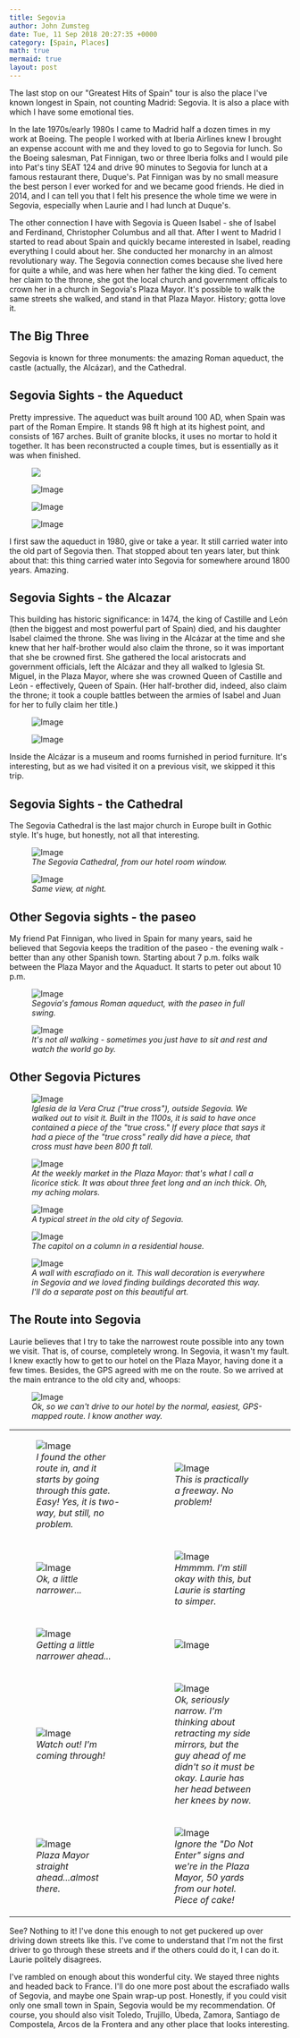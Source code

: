 ```yaml
---
title: Segovia
author: John Zumsteg
date: Tue, 11 Sep 2018 20:27:35 +0000
category: [Spain, Places]
math: true
mermaid: true
layout: post
---
```

The last stop on our "Greatest Hits of Spain" tour is also the place I've known longest in Spain, not counting Madrid: Segovia. It is also a place with which I have some emotional ties.

In the late 1970s/early 1980s I came to Madrid half a dozen times in my work at Boeing. The people I worked with at Iberia Airlines knew I brought an expense account with me and they loved to go to Segovia for lunch. So the Boeing salesman, Pat Finnigan, two or three Iberia folks and I would pile into Pat's tiny SEAT 124 and drive 90 minutes to Segovia for lunch at a famous restaurant there, Duque's. Pat Finnigan was by no small measure the best person I ever worked for and we became good friends. He died in 2014, and I can tell you that I felt his presence the whole time we were in Segovia, especially when Laurie and I had lunch at Duque's.

The other connection I have with Segovia is Queen Isabel - she of Isabel and Ferdinand, Christopher Columbus and all that. After I went to Madrid I started to read about Spain and quickly became interested in Isabel, reading everything I could about her. She conducted her monarchy in an almost revolutionary way. The Segovia connection comes because she lived here for quite a while, and was here when her father the king died. To cement her claim to the throne, she got the local church and government officals to crown her in a church in Segovia's Plaza Mayor. It's possible to walk the same streets she walked, and stand in that Plaza Mayor. History; gotta love it.
<h2>The Big Three</h2>
Segovia is known for three monuments: the amazing Roman aqueduct, the castle (actually, the Alcázar), and the Cathedral.
<h2>Segovia Sights - the Aqueduct</h2>  

Pretty impressive. The aqueduct was built around 100 AD, when Spain was part of the Roman Empire. It stands 98 ft high at its highest point, and consists of 167 arches. Built of granite blocks, it uses no mortar to hold it together. It has been reconstructed a couple times, but is essentially as it was when finished.

<figure class = "landscape">
	<img src = "{{ "/assets/images/2018/09/DSC07767.jpg" | prepend: site.baseurl | prepend: site.url }}"/>
	<figcaption></figcaption>
</figure>

<figure class = "portrait">
	<img src="{{"/assets/images/2018/09/DSC07787.jpg" | prepend: site.baseurl | prepend: site.url }}" alt="Image" />
	<figcaption></figcaption>
</figure>

 <figure class = "landscape">
	<img src="{{ "/assets/images/2018/09/DSC07794.jpg" | prepend: site.baseurl | prepend: site.url }}" alt="Image" />
	<figcaption></figcaption>
</figure>

 <figure class = "landscape">
	<img src="{{ "/assets/images/2018/09/DSC07799.jpg" | prepend: site.baseurl | prepend: site.url }}" alt="Image" />
	<figcaption></figcaption>
</figure>

I first saw the aqueduct in 1980, give or take a year. It still carried water into the old part of Segovia then. That stopped about ten years later, but think about that: this thing carried water into Segovia for somewhere around 1800 years. Amazing.
<h2>Segovia Sights - the Alcazar</h2>
This building has historic significance: in 1474, the king of Castille and León (then the biggest and most powerful part of Spain) died, and his daughter Isabel claimed the throne. She was living in the Alcázar at the time and she knew that her half-brother would also claim the throne, so it was important that she be crowned first. She gathered the local aristocrats and government officials, left the Alcázar and they all walked to Iglesia St. Miguel, in the Plaza Mayor, where she was crowned Queen of Castille and León - effectively, Queen of Spain. (Her half-brother did, indeed, also claim the throne; it took a couple battles between the armies of Isabel and Juan for her to fully claim her title.)

<figure class = "portrait">
	<img src="{{"/assets/images/2018/09/DSC05514.jpg" | prepend: site.baseurl | prepend: site.url }}" alt="Image" />
	<figcaption></figcaption>
</figure>

<figure class = "landscape">
	<img src="{{"/assets/images/2018/09/DSC05516-1.jpg" | prepend: site.baseurl | prepend: site.url }}" alt="Image" />
	<figcaption></figcaption>
</figure>


Inside the Alcázar is a museum and rooms furnished in period furniture. It's interesting, but as we had visited it on a previous visit, we skipped it this trip.
<h2>Segovia Sights - the Cathedral</h2>
The Segovia Cathedral is the last major church in Europe built in Gothic style. It's huge, but honestly, not all that interesting.

<figure class = "landscape">
	<img src="{{"/assets/images/2018/09/DSC05469.jpg" | prepend: site.baseurl | prepend: site.url }}" alt="Image" />
	<figcaption><em>The Segovia Cathedral, from our hotel room window.</em></figcaption>
</figure>



<figure class = "landscape">
	<img src="{{"/assets/images/2018/09/DSC06760.jpg" | prepend: site.baseurl | prepend: site.url }}" alt="Image" />
	<figcaption><em>Same view, at night.</em></figcaption>
</figure>


<h2>Other Segovia sights - the paseo</h2>
My friend Pat Finnigan, who lived in Spain for many years, said he believed that Segovia keeps the tradition of the paseo - the evening walk - better than any other Spanish town. Starting about 7 p.m. folks walk between the Plaza Mayor and the Aquaduct. It starts to peter out about 10 p.m.

<figure class = "portrait">
	<img src="{{"/assets/images/2018/09/DSC05458.jpg" | prepend: site.baseurl | prepend: site.url }}" alt="Image" />
	<figcaption><em>Segovia's famous Roman aqueduct, with the paseo in full swing.</em></figcaption>
</figure>



<figure class = "landscape">
	<img src="{{"/assets/images/2018/09/DSC05466.jpg" | prepend: site.baseurl | prepend: site.url }}" alt="Image" />
	<figcaption><em>It's not all walking - sometimes you just have to sit and rest and watch the world go by.</em></figcaption>
</figure>


<h2>Other Segovia Pictures</h2>
<figure class = "landscape">
	<img src="{{"/assets/images/2018/09/DSC05515.jpg" | prepend: site.baseurl | prepend: site.url }}" alt="Image" />
	<figcaption><em>Iglesia de la Vera Cruz ("true cross"), outside Segovia. We walked out to visit it. Built in the 1100s, it is said to have once contained a piece of the "true cross." If every place that says it had a piece of the "true cross" really did have a piece, that cross must have been 800 ft tall.</em></figcaption>
</figure>



<figure class = "portrait">
	<img src="{{"/assets/images/2018/09/DSC06806.jpg" | prepend: site.baseurl | prepend: site.url }}" alt="Image" />
	<figcaption><em>At the weekly market in the Plaza Mayor: that's what I call a licorice stick. It was about three feet long and an inch thick. Oh, my aching molars.</em></figcaption>
</figure>



<figure class = "portrait">
	<img src="{{"/assets/images/2018/09/DSC06844.jpg" | prepend: site.baseurl | prepend: site.url }}" alt="Image" />
	<figcaption><em>A typical street in the old city of Segovia.</em></figcaption>
</figure>



<figure class = "landscape">
	<img src="{{"/assets/images/2018/09/DSC06851.jpg" | prepend: site.baseurl | prepend: site.url }}" alt="Image" />
	<figcaption><em>The capitol on a column in a residential house.</em></figcaption>
</figure>



<figure class = "landscape">
	<img src="{{"/assets/images/2018/09/DSC06863.jpg" | prepend: site.baseurl | prepend: site.url }}" alt="Image" />
	<figcaption><em>A wall with escrafiado on it. This wall decoration is everywhere in Segovia and we loved finding buildings decorated this way. I'll do a separate post on this beautiful art.</em></figcaption>
</figure>


<h2>The Route into Segovia</h2>
Laurie believes that I try to take the narrowest route possible into any town we visit. That is, of course, completely wrong. In Segovia, it wasn't my fault. I knew exactly how to get to our hotel on the Plaza Mayor, having done it a few times. Besides, the GPS agreed with me on the route. So we arrived at the main entrance to the old city and, whoops:

<figure class = "portrait">
	<img src="{{"/assets/images/2018/09/DSC05463.jpg" | prepend: site.baseurl | prepend: site.url }}" alt="Image" />
	<figcaption><em>Ok, so we can't drive to our hotel by the normal, easiest, GPS-mapped route. I know another way.</em></figcaption>
</figure>


<table>
<tbody>
<tr>
<td>

<figure class = "portrait-two-column-table">
	<img src="{{"/assets/images/2018/09/DSC05542.jpg" | prepend: site.baseurl | prepend: site.url }}" alt="Image" />
	<figcaption><em>I found the other route in, and it starts by going through this gate. Easy! Yes, it is two-way, but still, no problem.</em></figcaption>
</figure>

</td>
<td>

<figure class = "portrait-two-column-table">
	<img src="{{"/assets/images/2018/09/DSC05545.jpg" | prepend: site.baseurl | prepend: site.url }}" alt="Image" />
	<figcaption><em>This is practically a freeway. No problem!</em></figcaption>
</figure>

</td>
<td></td>
</tr>
<tr>
<td>

<figure class = "portrait-two-column-table">
	<img src="{{"/assets/images/2018/09/DSC05549.jpg" | prepend: site.baseurl | prepend: site.url }}" alt="Image" />
	<figcaption><em>Ok, a little narrower...</em></figcaption>
</figure>

</td>
<td>

<figure class = "portrait-two-column-table">
	<img src="{{"/assets/images/2018/09/DSC05551.jpg" | prepend: site.baseurl | prepend: site.url }}" alt="Image" />
	<figcaption><em>Hmmmm. I'm still okay with this, but Laurie is starting to simper.</em></figcaption>
</figure>

</td>
</tr>
<tr>
<td>

<figure class = "portrait-two-column-table">
	<img src="{{"/assets/images/2018/09/DSC05554.jpg" | prepend: site.baseurl | prepend: site.url }}" alt="Image" />
	<figcaption><em>Getting a little narrower ahead...</em></figcaption>
</figure>

</td>
<td><figure class = "portrait-two-column-table">
	<img src="{{"/assets/images/2018/09/DSC05555.jpg" | prepend: site.baseurl | prepend: site.url }}" alt="Image" />
	<figcaption></figcaption>
</figure>

</td>
</tr>
<tr>
<td>

<figure class = "portrait-two-column-table">
	<img src="{{"/assets/images/2018/09/DSC05556.jpg" | prepend: site.baseurl | prepend: site.url }}" alt="Image" />
	<figcaption><em>Watch out! I'm coming through!</em></figcaption>
</figure>

</td>
<td>

<figure class = "portrait-two-column-table">
	<img src="{{"/assets/images/2018/09/DSC05560.jpg" | prepend: site.baseurl | prepend: site.url }}" alt="Image" />
	<figcaption><em>Ok, seriously narrow. I'm thinking about retracting my side mirrors, but the guy ahead of me didn't so it must be okay. Laurie has her head between her knees by now.</em></figcaption>
</figure>

</td>
</tr>
<tr>
<td>

<figure class = "portrait-two-column-table">
	<img src="{{"/assets/images/2018/09/DSC05563.jpg" | prepend: site.baseurl | prepend: site.url }}" alt="Image" />
	<figcaption><em>Plaza Mayor straight ahead...almost there.</em></figcaption>
</figure>

</td>
<td>

<figure class = "portrait-two-column-table">
	<img src="{{"/assets/images/2018/09/DSC05564.jpg" | prepend: site.baseurl | prepend: site.url }}" alt="Image" />
	<figcaption><em>Ignore the "Do Not Enter" signs and we're in the Plaza Mayor, 50 yards from our hotel. Piece of cake!</em></figcaption>
</figure>

</td>
</tr>
</tbody>
</table>
See? Nothing to it! I've done this enough to not get puckered up over driving down streets like this. I've come to understand that I'm not the first driver to go through these streets and if the others could do it, I can do it. Laurie politely disagrees.

I've rambled on enough about this wonderful city. We stayed three nights and headed back to France. I'll do one more post about the escrafiado walls of Segovia, and maybe one Spain wrap-up post. Honestly, if you could visit only one small town in Spain, Segovia would be my recommendation. Of course, you should also visit Toledo, Trujillo, Úbeda, Zamora, Santiago de Compostela, Arcos de la Frontera and any other place that looks interesting.

&nbsp;
